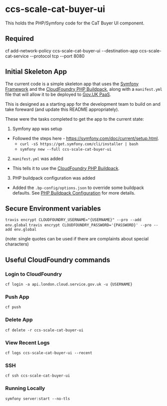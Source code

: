 # ccs-scale-cat-buyer-ui
This holds the PHP/Symfony code for the CaT Buyer UI component.

## Required 
cf add-network-policy ccs-scale-cat-buyer-ui --destination-app ccs-scale-cat-service --protocol tcp --port 8080


## Initial Skeleton App

The current code is a simple skeleton app that uses the [Symfony Framework](https://symfony.com/) and the [CloudFoundry PHP Buildpack](https://github.com/cloudfoundry/php-buildpack), along with a `manifest.yml` file that will allow it to be deployed to [Gov.UK PaaS](https://www.cloud.service.gov.uk/).

This is designed as a starting app for the development team to build on and take foreward (and update this README appropriately).

These were the tasks completed to get the app to the current state:

1. Symfony app was setup
 * Followed the steps here - https://symfony.com/doc/current/setup.html.
   * `curl -sS https://get.symfony.com/cli/installer | bash`
   * `symfony new --full ccs-scale-cat-buyer-ui`

2. `manifest.yml` was added
 * This tells it to use the [CloudFoundry PHP Buildpack](https://docs.cloudfoundry.org/buildpacks/php/index.html).

3. PHP buildpack configuration was added
 * Added the `.bp-config/options.json` to override some buildpack defaults. See [PHP Buildpack Configuration](https://docs.cloudfoundry.org/buildpacks/php/gsg-php-config.html) for more details.


## Secure Environment variables

`travis encrypt CLOUDFOUNDRY_USERNAME="{USERNAME}" --pro --add env.global`
`travis encrypt CLOUDFOUNDRY_PASSWORD='{PASSWORD}' --pro --add env.global`

(note: single quotes can be used if there are complaints about special characters)

## Useful CloudFoundry commands

### Login to CloudFoundry

`cf login -a api.london.cloud.service.gov.uk -u {USERNAME}`

### Push App
`cf push`

### Delete App
`cf delete -r ccs-scale-cat-buyer-ui`

### View Recent Logs
`cf logs ccs-scale-cat-buyer-ui --recent`

### SSH
`cf ssh ccs-scale-cat-buyer-ui`

### Running Locally
`symfony server:start --no-tls`
